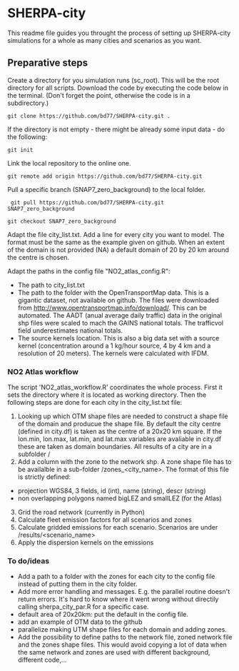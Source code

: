 # SHERPA-city

This readme file guides you throught the process of setting up SHERPA-city simulations 
for a whole as many cities and scenarios as you want.

## Preparative steps
Create a directory for you simulation runs (sc_root). This will be the root directory for all scripts. Download the code by executing the code below in the terminal. (Don't forget the point, otherwise the code is in a subdirectory.)

```git clone https://github.com/bd77/SHERPA-city.git .```

If the directory is not empty - there might be already some input data - do the following:

```git init```

Link the local repository to the online one.

```git remote add origin https://github.com/bd77/SHERPA-city.git```

 Pull a specific branch (SNAP7_zero_background) to the local folder.

``` git pull https://github.com/bd77/SHERPA-city.git SNAP7_zero_background```

``` git checkout SNAP7_zero_background ```

Adapt the file city_list.txt. Add a line for every city you want to model. The format must be the same as the example given on github. When an extent of the domain is not provided (NA) a default domain of 20 by 20 km around the centre is chosen.

Adapt the paths in the config file "NO2_atlas_config.R":
- The path to city_list.txt
- The path to the folder with the OpenTransportMap data. This is a gigantic dataset, not available on github. The files were downloaded from http://www.opentransportmap.info/download/. This can be automated. The AADT (anual average daily traffic) data in the original shp files were scaled to mach the GAINS national totals. The trafficvol field underestimates national totals.
- The source kernels location. This is also a big data set with a source kernel (concentration around a 1 kg/hour source, 4 by 4 km and a resolution of 20 meters). The kernels were calculated with IFDM.

### NO2 Atlas workflow
The script 'NO2_atlas_workflow.R' coordinates the whole process. First it sets the directory where it is located as working directory. Then the following steps are done for each city in the city_list.txt file:
1) Looking up which OTM shape files are needed to construct a shape file of the domain and producue the shape file. By default the city centre (defined in city.df) is taken as the centre of a 20x20 km square. If the lon.min, lon.max, lat.min, and lat.max variables are avaliable in city.df these are taken as domain boundaries. All results of a city are in a subfolder <cityname>/
2) Add a column with the zone to the network shp. A zone shape file has to be availalble in a sub-folder <cityname>/zones_<city_name>. The format of this file is strictly defined:
- projection WGS84, 3 fields, id (int), name (string), descr (string)
- non overlapping polygons named bigLEZ and smallLEZ (for the Atlas)
3) Grid the road network (currently in Python)
4) Calculate fleet emission factors for all scenarios and zones
5) Calculate gridded emissions for each scenario. Scenarios are under <cityname>/results/<scenario_name>
6) Apply the dispersion kernels on the emissions

### To do/ideas
- Add a path to a folder with the zones for each city to the config file instead of putting them in the city folder.
- Add more error handling and messages. E.g. the parallel routine doesn't return errors. It's hard to know where it went wrong without directily calling sherpa_city_par.R for a specific case.
- default area of 20x20km: put the default in the config file. 
- add an example of OTM data to the github
- parallelize making UTM shape files for each domain and adding zones.
- Add the possibility to define paths to the network file, zoned network file and the zones shape files. This would avoid copying a lot of data when the same network and zones are used with different background, different code,...
